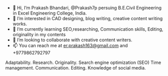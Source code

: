 - 👋 Hi, I’m Prakash Bhandari, @Prakash7p persuing B.E.Civil Engineering in Excel Engineering College, India.
- 👀 I’m interested in CAD designing, blog writing, creative content writing works. 
- 🌱 I’m currently learning SEO,researching, Communication skills, Editing, originality in my contents
- 💞️ I’m looking to collaborate with creative content writers.
- 📫 You can reach me at er.prakash163@gmail.com and +9779862792797

<!---
Prakash7p/Prakash7p is a ✨ special ✨ repository because its `README.md` (this file) appears on your GitHub profile.
You can click the Preview link to take a look at your changes.
--->
Adaptability.
Research.
Originality.
Search engine optimization (SEO)
Time management.
Communication.
Editing.
Knowledge of social media.
